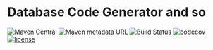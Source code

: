 # Database Code Generator and so 


[![Maven Central](https://img.shields.io/maven-central/v/com.github.yujiaao/c-tools.svg)](http://search.maven.org/#search%7Cga%7C1%7Cc-tools)
[![Maven metadata URL](https://img.shields.io/maven-metadata/v/https/oss.sonatype.org/content/repositories/releases/com/github/yujiaao/c-tools/maven-metadata.xml.svg)](https://oss.sonatype.org/content/repositories/snapshots/com/github/yujiaao/c-tools)
[![Build Status](https://travis-ci.com/yujiaao/c-tools.svg?branch=master)](https://travis-ci.com/yujiaao/c-tools)
[![codecov](https://codecov.io/gh/yujiaao/c-tools/branch/master/graph/badge.svg?token=NIRX0PUZ2A)](https://codecov.io/gh/yujiaao/c-tools)
[![license](https://badgen.net/github/license/com.github.yujiaao/c-tools)](https://github.com/yujiaao/c-tools/blob/main/LICENSE)

